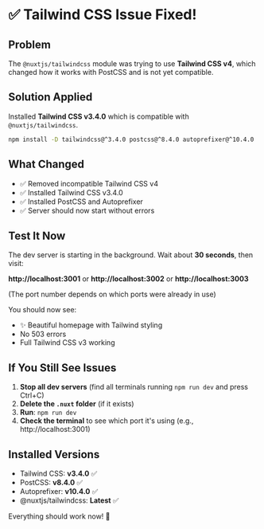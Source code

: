 # ✅ Tailwind CSS Issue Fixed!

## Problem
The `@nuxtjs/tailwindcss` module was trying to use **Tailwind CSS v4**, which changed how it works with PostCSS and is not yet compatible.

## Solution Applied
Installed **Tailwind CSS v3.4.0** which is compatible with `@nuxtjs/tailwindcss`.

```bash
npm install -D tailwindcss@^3.4.0 postcss@^8.4.0 autoprefixer@^10.4.0
```

## What Changed
- ✅ Removed incompatible Tailwind CSS v4
- ✅ Installed Tailwind CSS v3.4.0
- ✅ Installed PostCSS and Autoprefixer
- ✅ Server should now start without errors

## Test It Now

The dev server is starting in the background. Wait about **30 seconds**, then visit:

**http://localhost:3001** or **http://localhost:3002** or **http://localhost:3003**

(The port number depends on which ports were already in use)

You should now see:
- ✨ Beautiful homepage with Tailwind styling
- No 503 errors
- Full Tailwind CSS v3 working

## If You Still See Issues

1. **Stop all dev servers** (find all terminals running `npm run dev` and press Ctrl+C)
2. **Delete the `.nuxt` folder** (if it exists)
3. **Run**: `npm run dev`
4. **Check the terminal** to see which port it's using (e.g., http://localhost:3001)

## Installed Versions
- Tailwind CSS: **v3.4.0** ✅
- PostCSS: **v8.4.0** ✅
- Autoprefixer: **v10.4.0** ✅
- @nuxtjs/tailwindcss: **Latest** ✅

Everything should work now! 🎉

